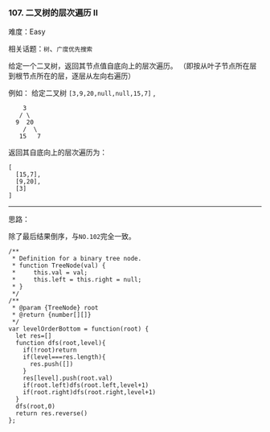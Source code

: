 ### 107. 二叉树的层次遍历 II

难度：Easy

相关话题：`树`、`广度优先搜索`

给定一个二叉树，返回其节点值自底向上的层次遍历。 （即按从叶子节点所在层到根节点所在的层，逐层从左向右遍历）



例如：
给定二叉树  `[3,9,20,null,null,15,7]` ,



```
    3
   / \
  9  20
    /  \
   15   7
```


返回其自底向上的层次遍历为：



```
[
  [15,7],
  [9,20],
  [3]
]
```



-----

思路：

除了最后结果倒序，与`NO.102`完全一致。

```
/**
 * Definition for a binary tree node.
 * function TreeNode(val) {
 *     this.val = val;
 *     this.left = this.right = null;
 * }
 */
/**
 * @param {TreeNode} root
 * @return {number[][]}
 */
var levelOrderBottom = function(root) { 
  let res=[]
  function dfs(root,level){
    if(!root)return
    if(level===res.length){
      res.push([])
    }
    res[level].push(root.val)
    if(root.left)dfs(root.left,level+1)
    if(root.right)dfs(root.right,level+1)
  }
  dfs(root,0)
  return res.reverse()
};
```

